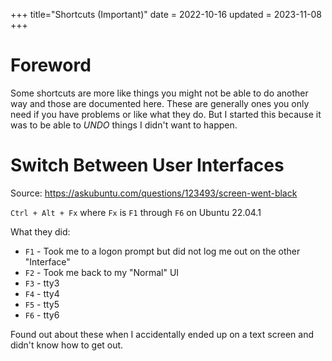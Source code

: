 +++
title="Shortcuts (Important)"
date = 2022-10-16
updated = 2023-11-08
+++

# Foreword

Some shortcuts are more like things you might not be able to do another way and those are documented here.
These are generally ones you only need if you have problems or like what they do.
But I started this because it was to be able to _UNDO_ things I didn't want to happen.

# Switch Between User Interfaces

Source: <https://askubuntu.com/questions/123493/screen-went-black>

`Ctrl + Alt + Fx` where `Fx` is `F1` through `F6` on Ubuntu 22.04.1

What they did:

- `F1` - Took me to a logon prompt but did not log me out on the other "Interface"
- `F2` - Took me back to my "Normal" UI
- `F3` - tty3
- `F4` - tty4
- `F5` - tty5
- `F6` - tty6

Found out about these when I accidentally ended up on a text screen and didn't know how to get out.

